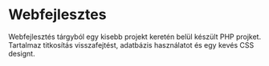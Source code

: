 # Webfejlesztes
Webfejlesztés tárgyból egy kisebb projekt keretén belül készült PHP projket. Tartalmaz titkosítás visszafejtést, adatbázis használatot és egy kevés CSS designt.
